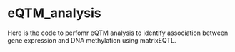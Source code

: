 # eQTM_analysis
Here is the code to perfomr eQTM analysis to identify association between gene expression and DNA methylation using matrixEQTL. 
